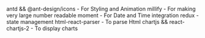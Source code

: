 antd && @ant-design/icons - For Styling and Animation
millify - For making very large number readable
moment - For Date and Time integration
redux - state management
html-react-parser - To parse Html 
chartjs  && react-chartjs-2 - To display charts